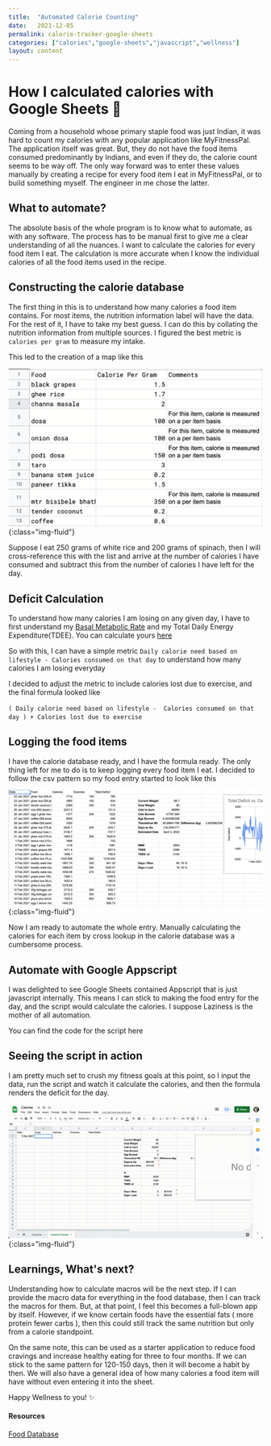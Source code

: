 ```yaml
---
title:  "Automated Calorie Counting"
date:   2021-12-05
permalink: calorie-tracker-google-sheets
categories: ["calories","google-sheets","javascript","wellness"]
layout: content
---
```

# How I calculated calories with Google Sheets 🧮

Coming from a household whose primary staple food was just Indian, it was hard to count my calories with any popular application like MyFitnessPal. The application itself was great. But, they do not have the food items consumed predominantly by Indians, and even if they do, the calorie count seems to be way off. The only way forward was to enter these values manually by creating a recipe for every food item I eat in MyFitnessPal, or to build something myself. The engineer in me chose the latter.

## What to automate?

The absolute basis of the whole program is to know what to automate, as with any software. The process has to be manual first to give me a clear understanding of all the nuances. I want to calculate the calories for every food item I eat. The calculation is more accurate when I know the individual calories of all the food items used in the recipe.

## Constructing the calorie database

The first thing in this is to understand how many calories a food item contains. For most items, the nutrition information label will have the data. For the rest of it, I have to take my best guess. I can do this by collating the nutrition information from multiple sources. I figured the best metric is `calories per gram` to measure my intake.

This led to the creation of a map like this

![food database sample](assets/images/food_db_sample.png){:class="img-fluid"}

Suppose I eat 250 grams of white rice and 200 grams of spinach, then I will cross-reference this with the list and arrive at the number of calories I have consumed and subtract this from the number of calories I have left for the day.

## Deficit Calculation

To understand how many calories I am losing on any given day, I have to first understand my [Basal Metabolic Rate](https://en.wikipedia.org/wiki/Basal_metabolic_rate) and my Total Daily Energy Expenditure(TDEE). You can calculate yours [here](https://tdeecalculator.net/)

So with this, I can have a simple metric `Daily calorie need based on lifestyle - Calories consumed on that day` to understand how many calories I am losing everyday

I decided to adjust the metric to include calories lost due to exercise, and the final formula looked like 

`( Daily calorie need based on lifestyle -  Calories consumed on that day ) + Calories lost due to exercise`

## Logging the food items

I have the calorie database ready, and I have the formula ready. The only thing left for me to do is to keep logging every food item I eat. I decided to follow the csv pattern so my food entry started to look like this 

![food log sample](assets/images/food_log_sample.png){:class="img-fluid"}

Now I am ready to automate the whole entry. Manually calculating the calories for each item by cross lookup in the calorie database was a cumbersome process.

## Automate with Google Appscript

I was delighted to see Google Sheets contained Appscript that is just javascript internally. This means I can stick to making the food entry for the day, and the script would calculate the calories. I suppose Laziness is the mother of all automation.

You can find the code for the script here

<script src="https://gist.github.com/ayrusme/06c09db4f2e395add3f1eed79ab94d86.js"></script>

## Seeing the script in action

I am pretty much set to crush my fitness goals at this point, so I input the data, run the script and watch it calculate the calories, and then the formula renders the deficit for the day. 

![Calorie Tracker](assets/images/calorie_tracker.gif){:class="img-fluid"}

## Learnings, What's next?

Understanding how to calculate macros will be the next step. If I can provide the macro data for everything in the food database, then I can track the macros for them. But, at that point, I feel this becomes a full-blown app by itself. However, if we know certain foods have the essential fats ( more protein fewer carbs ), then this could still track the same nutrition but only from a calorie standpoint.

On the same note, this can be used as a starter application to reduce food cravings and increase healthy eating for three to four months. If we can stick to the same pattern for 120-150 days, then it will become a habit by then. We will also have a general idea of how many calories a food item will have without even entering it into the sheet.

Happy Wellness to you! ✨

#### Resources

[Food Database](https://docs.google.com/spreadsheets/d/1fIVRhOXIL37u-omPIM13pIx5XxoLwDgvhfOgxATXpsk/edit?usp=sharing)
